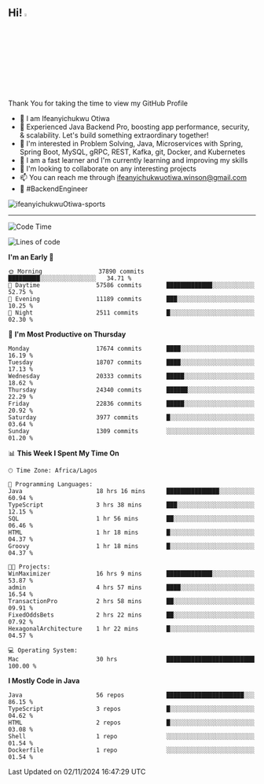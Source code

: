 <!-- BLOG-POST-LIST:START --><!-- BLOG-POST-LIST:END -->

## Hi! <img src="https://media.giphy.com/media/hvRJCLFzcasrR4ia7z/giphy.gif" width="4%"> 

Thank You for taking the time to view my GitHub Profile

- 👋 I am Ifeanyichukwu Otiwa
- 🚀 Experienced Java Backend Pro, boosting app performance, security, & scalability. Let's build something extraordinary together!
- 👀 I'm interested in Problem Solving, Java, Microservices with Spring, Spring Boot, MySQL, gRPC, REST, Kafka, git, Docker, and Kubernetes
- 🌱 I am a fast learner and I'm currently learning and improving my skills
- 💞️ I'm looking to collaborate on any interesting projects
- 📫 You can reach me through ifeanyichukwuotiwa.winson@gmail.com
- 🚀 #BackendEngineer

<p align="left" marginTop="10px"> <img src="https://komarev.com/ghpvc/?username=ifeanyichukwuOtiwa-sports&label=Profile%20views&color=0e75b6&style=for-the-badge" alt="ifeanyichukwuOtiwa-sports" /> </p>

***

<!--START_SECTION:waka-->
![Code Time](http://img.shields.io/badge/Code%20Time-3%2C069%20hrs%2044%20mins-blue)

![Lines of code](https://img.shields.io/badge/From%20Hello%20World%20I%27ve%20Written-27.1%20million%20lines%20of%20code-blue)

**I'm an Early 🐤** 

```text
🌞 Morning                37890 commits       █████████░░░░░░░░░░░░░░░░   34.71 % 
🌆 Daytime                57586 commits       █████████████░░░░░░░░░░░░   52.75 % 
🌃 Evening                11189 commits       ███░░░░░░░░░░░░░░░░░░░░░░   10.25 % 
🌙 Night                  2511 commits        █░░░░░░░░░░░░░░░░░░░░░░░░   02.30 % 
```
📅 **I'm Most Productive on Thursday** 

```text
Monday                   17674 commits       ████░░░░░░░░░░░░░░░░░░░░░   16.19 % 
Tuesday                  18707 commits       ████░░░░░░░░░░░░░░░░░░░░░   17.13 % 
Wednesday                20333 commits       █████░░░░░░░░░░░░░░░░░░░░   18.62 % 
Thursday                 24340 commits       ██████░░░░░░░░░░░░░░░░░░░   22.29 % 
Friday                   22836 commits       █████░░░░░░░░░░░░░░░░░░░░   20.92 % 
Saturday                 3977 commits        █░░░░░░░░░░░░░░░░░░░░░░░░   03.64 % 
Sunday                   1309 commits        ░░░░░░░░░░░░░░░░░░░░░░░░░   01.20 % 
```


📊 **This Week I Spent My Time On** 

```text
🕑︎ Time Zone: Africa/Lagos

💬 Programming Languages: 
Java                     18 hrs 16 mins      ███████████████░░░░░░░░░░   60.94 % 
TypeScript               3 hrs 38 mins       ███░░░░░░░░░░░░░░░░░░░░░░   12.15 % 
SQL                      1 hr 56 mins        ██░░░░░░░░░░░░░░░░░░░░░░░   06.46 % 
HTML                     1 hr 18 mins        █░░░░░░░░░░░░░░░░░░░░░░░░   04.37 % 
Groovy                   1 hr 18 mins        █░░░░░░░░░░░░░░░░░░░░░░░░   04.37 % 

🐱‍💻 Projects: 
WinMaximizer             16 hrs 9 mins       █████████████░░░░░░░░░░░░   53.87 % 
admin                    4 hrs 57 mins       ████░░░░░░░░░░░░░░░░░░░░░   16.54 % 
TransactionPro           2 hrs 58 mins       ██░░░░░░░░░░░░░░░░░░░░░░░   09.91 % 
FixedOddsBets            2 hrs 22 mins       ██░░░░░░░░░░░░░░░░░░░░░░░   07.92 % 
HexagonalArchitecture    1 hr 22 mins        █░░░░░░░░░░░░░░░░░░░░░░░░   04.57 % 

💻 Operating System: 
Mac                      30 hrs              █████████████████████████   100.00 % 
```

**I Mostly Code in Java** 

```text
Java                     56 repos            ██████████████████████░░░   86.15 % 
TypeScript               3 repos             █░░░░░░░░░░░░░░░░░░░░░░░░   04.62 % 
HTML                     2 repos             █░░░░░░░░░░░░░░░░░░░░░░░░   03.08 % 
Shell                    1 repo              ░░░░░░░░░░░░░░░░░░░░░░░░░   01.54 % 
Dockerfile               1 repo              ░░░░░░░░░░░░░░░░░░░░░░░░░   01.54 % 
```




 Last Updated on 02/11/2024 16:47:29 UTC
<!--END_SECTION:waka-->

<!--
<p align="center">
![trophy](https://github-profile-trophy.vercel.app/?username=ifeanyichukwuOtiwa-sports&theme=onedark) (https://github.com/ryo-ma/github-profile-trophy)
</p>
-->

<!---
ifeanyi-otiwa/ifeanyi-otiwa is a ✨ special ✨ repository because its `README.md` (this file) appears on your GitHub profile.
You can click the Preview link to take a look at your changes.
--->
